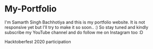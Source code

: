 # My-Portfolio
I'm Samarth Singh Bachhotiya and this is my portfolio website.
It is not responsive yet but I'll try to make it so soon.. :)
So stay tuned and kindly subscribe my YouTube channel and do follow me on Instagram too :D

Hacktoberfest 2020 participation
